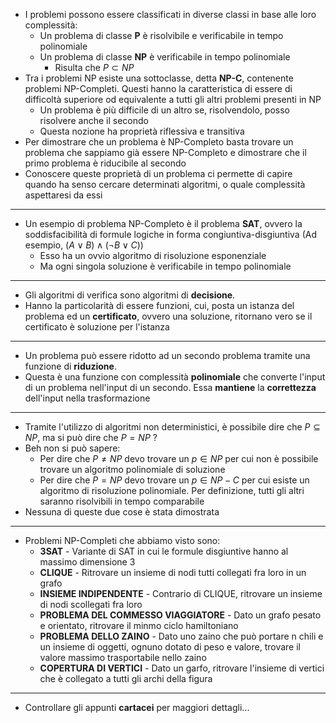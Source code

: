 * I problemi possono essere classificati in diverse classi in base alle loro complessità: 
	* Un problema di classe __P__ è risolvibile e verificabile in tempo polinomiale
	* Un problema di classe __NP__ è verificabile in tempo polinomiale
		* Risulta che $P \subset NP$ 
* Tra i problemi NP esiste una sottoclasse, detta __NP-C__, contenente problemi NP-Completi. Questi hanno la caratteristica di essere di difficoltà superiore od equivalente a tutti gli altri problemi presenti in NP
	* Un problema è più difficile di un altro se, risolvendolo, posso risolvere anche il secondo
	* Questa nozione ha proprietà riflessiva e transitiva
* Per dimostrare che un problema è NP-Completo basta trovare un problema che sappiamo già essere NP-Completo e dimostrare che il primo problema è riducibile al secondo
* Conoscere queste proprietà di un problema ci permette di capire quando ha senso cercare determinati algoritmi, o quale complessità aspettaresi da essi
---
* Un esempio di problema NP-Completo è il problema __SAT__, ovvero la soddisfacibilità di formule logiche in forma congiuntiva-disgiuntiva (Ad esempio, $(A\vee B)\wedge(\neg B\vee C))$ 
	* Esso ha un ovvio algoritmo di risoluzione esponenziale
	* Ma ogni singola soluzione è verificabile in tempo polinomiale
---
* Gli algoritmi di verifica sono algoritmi di __decisione__. 
* Hanno la particolarità di essere funzioni, cui, posta un istanza del problema ed un __certificato__, ovvero una soluzione, ritornano vero se il certificato è soluzione per l'istanza
---
* Un problema può essere ridotto ad un secondo problema tramite una funzione di __riduzione__.
* Questa è una funzione con complessità __polinomiale__ che converte l'input di un problema nell'input di un secondo. Essa __mantiene__ la __correttezza__ dell'input nella trasformazione
---
* Tramite l'utilizzo di algoritmi non deterministici, è possibile dire che $P \subseteq NP$, ma si può dire che $P = NP$ ?
* Beh non si può sapere:
	* Per dire che $P \neq NP$ devo trovare un $p \in NP$ per cui non è possibile trovare un algoritmo polinomiale di soluzione
	* Per dire che $P = NP$  devo trovare un $p \in NP-C$ per cui esiste un algoritmo di risoluzione polinomiale. Per definizione, tutti gli altri saranno risolvibili in tempo comparabile
* Nessuna di queste due cose è stata dimostrata
---
* Problemi NP-Completi che abbiamo visto sono:
	* __3SAT__ - Variante di SAT in cui le formule disgiuntive hanno al massimo dimensione 3
	* __CLIQUE__ - Ritrovare un insieme di nodi tutti collegati fra loro in un grafo
	* __INSIEME INDIPENDENTE__ - Contrario di CLIQUE, ritrovare un insieme di nodi scollegati fra loro
	* __PROBLEMA DEL COMMESSO VIAGGIATORE__ - Dato un grafo pesato e orientato, ritrovare il minmo ciclo hamiltoniano
	* __PROBLEMA DELLO ZAINO__ - Dato uno zaino che può portare n chili e un insieme di oggetti, ognuno dotato di peso e valore, trovare il valore massimo trasportabile nello zaino
	* __COPERTURA DI VERTICI__ - Dato un garfo, ritrovare l'insieme di vertici che è collegato a tutti gli archi della figura
---
* Controllare gli appunti __cartacei__ per maggiori dettagli...